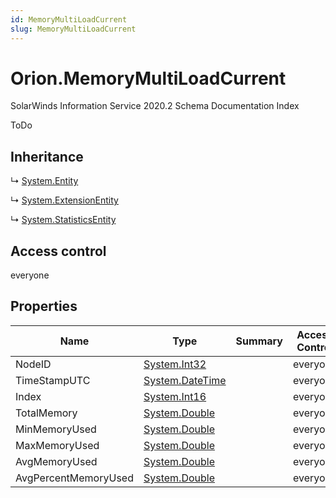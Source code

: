 ```yaml
---
id: MemoryMultiLoadCurrent
slug: MemoryMultiLoadCurrent
---
```


# Orion.MemoryMultiLoadCurrent

SolarWinds Information Service 2020.2 Schema Documentation Index

ToDo

## Inheritance

↳ [System.Entity](./../System/Entity)

↳ [System.ExtensionEntity](./../System/ExtensionEntity)

↳ [System.StatisticsEntity](./../System/StatisticsEntity)

## Access control

everyone

## Properties

| Name | Type | Summary | Access Control |
| ------ | ------ | ------ | ------ |
| NodeID | [System.Int32](https://docs.microsoft.com/en-us/dotnet/api/system.int32) |  | everyone |
| TimeStampUTC | [System.DateTime](https://docs.microsoft.com/en-us/dotnet/api/system.datetime) |  | everyone |
| Index | [System.Int16](https://docs.microsoft.com/en-us/dotnet/api/system.int16) |  | everyone |
| TotalMemory | [System.Double](https://docs.microsoft.com/en-us/dotnet/api/system.double) |  | everyone |
| MinMemoryUsed | [System.Double](https://docs.microsoft.com/en-us/dotnet/api/system.double) |  | everyone |
| MaxMemoryUsed | [System.Double](https://docs.microsoft.com/en-us/dotnet/api/system.double) |  | everyone |
| AvgMemoryUsed | [System.Double](https://docs.microsoft.com/en-us/dotnet/api/system.double) |  | everyone |
| AvgPercentMemoryUsed | [System.Double](https://docs.microsoft.com/en-us/dotnet/api/system.double) |  | everyone |

